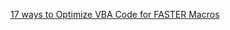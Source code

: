 [17 ways to Optimize VBA Code for FASTER Macros ](http://www.excelitems.com/2010/12/optimize-vba-code-for-faster-macros.html)
